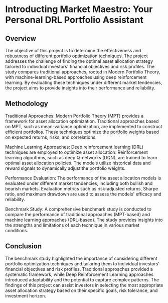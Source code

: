# Introducting Market Maestro: Your Personal DRL Portfolio Assistant

## Overview

The objective of this project is to determine the effectiveness and robustness of different portfolio optimization techniques. The project addresses the challenge of finding the optimal asset allocation strategy tailored to individual investors' financial objectives and risk profiles. The study compares traditional approaches, rooted in Modern Portfolio Theory, with machine-learning-based approaches using deep reinforcement learning. By evaluating these techniques under different market tendencies, the project aims to provide insights into their performance and reliability.

## Methodology

Traditional Approaches: Modern Portfolio Theory (MPT) provides a framework for asset allocation optimization. Traditional approaches based on MPT, such as mean-variance optimization, are implemented to construct efficient portfolios. These techniques optimize the portfolio weights based on expected returns, risks, and correlations.

Machine Learning Approaches: Deep reinforcement learning (DRL) techniques are employed to optimize asset allocation. Reinforcement learning algorithms, such as deep Q-networks (DQN), are trained to learn optimal asset allocation policies. The models utilize historical data and reward signals to dynamically adjust the portfolio weights.

Performance Evaluation: The performance of the asset allocation models is evaluated under different market tendencies, including both bullish and bearish markets. Evaluation metrics such as risk-adjusted returns, Sharpe ratio, and maximum drawdown are used to assess the models' efficacy and reliability.

Benchmark Study: A comprehensive benchmark study is conducted to compare the performance of traditional approaches (MPT-based) and machine learning approaches (DRL-based). The study provides insights into the strengths and limitations of each technique in various market conditions.

## Conclusion

The benchmark study highlighted the importance of considering different portfolio optimization techniques and tailoring them to individual investors' financial objectives and risk profiles. Traditional approaches provided a systematic framework, while Deep Reinforcement Learning approaches introduced adaptability and the potential to capture complex patterns. The findings of this project can assist investors in selecting the most appropriate asset allocation strategy based on their specific goals, risk tolerance, and investment horizon.

